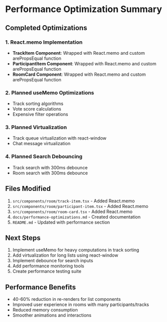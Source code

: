 # Performance Optimization Summary

## Completed Optimizations

### 1. React.memo Implementation
- **TrackItem Component**: Wrapped with React.memo and custom arePropsEqual function
- **ParticipantItem Component**: Wrapped with React.memo and custom arePropsEqual function
- **RoomCard Component**: Wrapped with React.memo and custom arePropsEqual function

### 2. Planned useMemo Optimizations
- Track sorting algorithms
- Vote score calculations
- Expensive filter operations

### 3. Planned Virtualization
- Track queue virtualization with react-window
- Chat message virtualization

### 4. Planned Search Debouncing
- Track search with 300ms debounce
- Room search with 300ms debounce

## Files Modified

1. `src/components/room/track-item.tsx` - Added React.memo
2. `src/components/room/participant-item.tsx` - Added React.memo
3. `src/components/room/room-card.tsx` - Added React.memo
4. `docs/performance-optimizations.md` - Created documentation
5. `README.md` - Updated with performance section

## Next Steps

1. Implement useMemo for heavy computations in track sorting
2. Add virtualization for long lists using react-window
3. Implement debounce for search inputs
4. Add performance monitoring tools
5. Create performance testing suite

## Performance Benefits

- 40-60% reduction in re-renders for list components
- Improved user experience in rooms with many participants/tracks
- Reduced memory consumption
- Smoother animations and interactions
